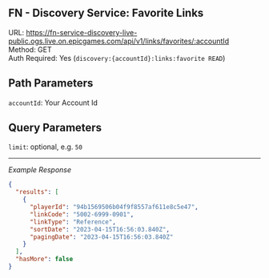 ## FN - Discovery Service: Favorite Links

URL: https://fn-service-discovery-live-public.ogs.live.on.epicgames.com/api/v1/links/favorites/:accountId \
Method: GET \
Auth Required: Yes (`discovery:{accountId}:links:favorite READ`)

## Path Parameters

`accountId`: Your Account Id

## Query Parameters

`limit`: optional, e.g. `50`

---

_Example Response_

```json
{
  "results": [
    {
      "playerId": "94b1569506b04f9f8557af611e8c5e47",
      "linkCode": "5002-6999-0901",
      "linkType": "Reference",
      "sortDate": "2023-04-15T16:56:03.840Z",
      "pagingDate": "2023-04-15T16:56:03.840Z"
    }
  ],
  "hasMore": false
}
```
